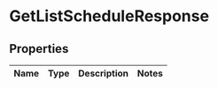 

# GetListScheduleResponse


## Properties

| Name | Type | Description | Notes |
|------------ | ------------- | ------------- | -------------|



